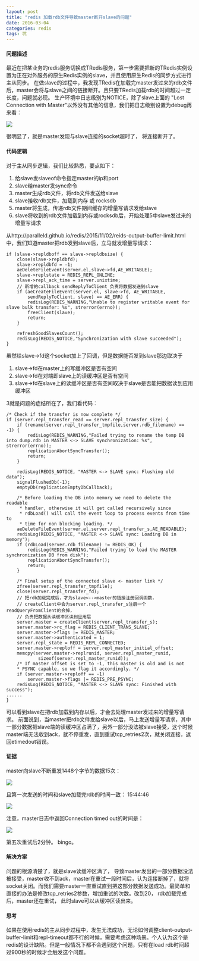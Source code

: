 ```yaml
---
layout: post
title: "redis 加载rdb文件导致master断开slave的问题"
date: 2016-03-04
categories: redis
tags: 坑 
---
```


#### __问题描述__ ####

最近在把某业务的redis服务切换成TRedis服务，第一步需要把新的TRedis实例设置为正在对外服务的原生Redis实例的slave，并且使用原生Redis的同步方式进行主从同步。
在做slave的过程中，我发现TRedis在加载完master发过来的rdb文件后，master会将与slave之间的链接断开。且只要TRedis加载rdb的时间超过一定长度，问题就必现。
生产环境中日志级别为NOTICE，除了slave上面的 "Lost Connection with Master"以外没有其他的信息，我们把日志级别设置为debug再来看：

![](https://raw.githubusercontent.com/paralleld/paralleld.github.io/master/images/load-rdb/1.png)

很明显了，就是master发现与slave连接的socket超时了， 将连接断开了。

#### __代码逻辑__ ####

对于主从同步逻辑，我们比较熟悉，要点如下：

1. 给slave发slaveof命令指定master的ip和port
2. slave给master发sync命令
3. master生成rdb文件，将rdb文件发送给slave
4. slave接收rdb文件，加载到内存 或 rocksdb
5. master将生成，传递rdb文件期间缓存的增量写请求发给slave
6. slave将收到的rdb文件加载到内存或rocksdb后，开始处理5中slave发过来的增量写请求

从http://paralleld.github.io/redis/2015/11/02/reids-output-buffer-limit.html中，我们知道master把rdb发到slave后，立马就发增量写请求：
    
    if (slave->repldboff == slave->repldbsize) {
        close(slave->repldbfd);
        slave->repldbfd = -1;
        aeDeleteFileEvent(server.el,slave->fd,AE_WRITABLE);
        slave->replstate = REDIS_REPL_ONLINE;
        slave->repl_ack_time = server.unixtime;
        // 新增的callback sendReplyToClient 负责将数据发送到slave
        if (aeCreateFileEvent(server.el, slave->fd, AE_WRITABLE,
            sendReplyToClient, slave) == AE_ERR) { 
            redisLog(REDIS_WARNING,"Unable to register writable event for slave bulk transfer: %s", strerror(errno));
            freeClient(slave);
            return;
        }
        
        refreshGoodSlavesCount();
        redisLog(REDIS_NOTICE,"Synchronization with slave succeeded");
    }

虽然给slave->fd这个socket加上了回调，但是数据能否发到slave那边取决于

1. slave->fd在master上的写缓冲区是否有空间
2. slave->fd在对端即slave上的读缓冲区是否有空间
3. slave->fd在slave上的读缓冲区是否有空间取决于slave是否能把数据读到应用缓冲区

3就是问题的症结所在了，我们看代码：

    /* Check if the transfer is now complete */
    if (server.repl_transfer_read == server.repl_transfer_size) {
        if (rename(server.repl_transfer_tmpfile,server.rdb_filename) == -1) {
            redisLog(REDIS_WARNING,"Failed trying to rename the temp DB into dump.rdb in MASTER <-> SLAVE synchronization: %s", strerror(errno));
            replicationAbortSyncTransfer();
            return;
        }

        redisLog(REDIS_NOTICE, "MASTER <-> SLAVE sync: Flushing old data");
        signalFlushedDb(-1);
        emptyDb(replicationEmptyDbCallback);

        /* Before loading the DB into memory we need to delete the readable
         * handler, otherwise it will get called recursively since
         * rdbLoad() will call the event loop to process events from time to
         * time for non blocking loading. */
        aeDeleteFileEvent(server.el,server.repl_transfer_s,AE_READABLE);
        redisLog(REDIS_NOTICE, "MASTER <-> SLAVE sync: Loading DB in memory");
        if (rdbLoad(server.rdb_filename) != REDIS_OK) {
            redisLog(REDIS_WARNING,"Failed trying to load the MASTER synchronization DB from disk");
            replicationAbortSyncTransfer();
            return;
        }

        /* Final setup of the connected slave <- master link */
        zfree(server.repl_transfer_tmpfile);
        close(server.repl_transfer_fd);
        // 把rdb加载完成后，才为slave<-->master的链接注册回调函数，
        // createClient中会为server.repl_transfer_s注册一个readQueryFromClient的会掉，
        // 负责把数据从读缓冲区读到应用层
        server.master = createClient(server.repl_transfer_s);
        server.master->rc_flag = REDIS_CLIENT_TRANS_SLAVE;
        server.master->flags |= REDIS_MASTER;
        server.master->authenticated = 1;
        server.repl_state = REDIS_REPL_CONNECTED;
        server.master->reploff = server.repl_master_initial_offset;
        memcpy(server.master->replrunid, server.repl_master_runid,
                sizeof(server.repl_master_runid));
        /* If master offset is set to -1, this master is old and is not
        * PSYNC capable, so we flag it accordingly. */
        if (server.master->reploff == -1)
            server.master->flags |= REDIS_PRE_PSYNC;
        redisLog(REDIS_NOTICE, "MASTER <-> SLAVE sync: Finished with success");
    ......
    }

可以看到slave在把rdb加载到内存以后，才会去处理master发过来的增量写请求。 前面说到，当master把rdb文件发给slave以后，马上发送增量写请求，其中一部分数据把slave端的读缓冲区占满了，另外一部分没法被slave接受，这个时候master端无法收到ack，就不停重发，直到重试tcp_retries2次，就关闭连接，返回etimedout错误。

#### __证据__ ####

master向slave不断重发1448个字节的数据15次：

![](https://raw.githubusercontent.com/paralleld/paralleld.github.io/master/images/load-rdb/2.png)

且第一次发送的时间和slave加载完rdb的时间一致： 15:44:46

![](https://raw.githubusercontent.com/paralleld/paralleld.github.io/master/images/load-rdb/3.png)

注意，master日志中返回Connection timed out的时间是：

![](https://raw.githubusercontent.com/paralleld/paralleld.github.io/master/images/load-rdb/4.png)

第五次重试后2分钟。 bingo。

#### __解决方案__ ####

问题的根源清楚了，就是slave读缓冲区满了， 导致master发出的一部分数据没法被接受，master收不到ack，master在重试一段时间后，认为连接断掉了，就将socket关闭。而我们需要master一直重试直到把这部分数据发送成功。最简单和直接的办法是修改tcp_retries2参数，增加重试的次数。改到20， rdb加载完成后，master还在重试， 此时slave可以从缓冲区读出来。

#### __思考__ ####

如果在使用redis的主从同步过程中，发生无法成功，无论如何调整client-output-buffer-limit和repl-timeout都不行的时候，需要考虑这种场景。个人认为这个是redis的设计缺陷。但是一般情况下都不会遇到这个问题，只有在load rdb时间超过900秒的时候才会触发这个问题。

